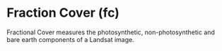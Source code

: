 # Fraction Cover (fc)

Fractional Cover measures the photosynthetic, non-photosynthetic and bare earth components of a Landsat image.
